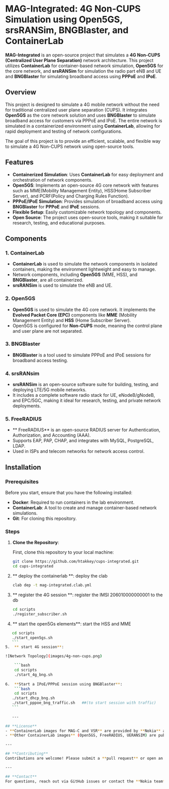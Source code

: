 # MAG-Integrated: 4G Non-CUPS Simulation using Open5GS, srsRANSim, BNGBlaster, and ContainerLab

**MAG-Integrated** is an open-source project that simulates a **4G Non-CUPS (Centralized User Plane Separation)** network architecture. This project utilizes **ContainerLab** for container-based network simulation, **Open5GS** for the core network, and **srsRANSim** for simulation the radio part eNB and UE and **BNGBlaster** for simulating broadband access using **PPPoE** and **IPoE**.

## Overview

This project is designed to simulate a 4G mobile network without the need for traditional centralized user plane separation (CUPS). It integrates **Open5GS** as the core network solution and uses **BNGBlaster** to simulate broadband access for customers via PPPoE and IPoE. The entire network is simulated in a containerized environment using **ContainerLab**, allowing for rapid deployment and testing of network configurations.

The goal of this project is to provide an efficient, scalable, and flexible way to simulate a 4G Non-CUPS network using open-source tools.

## Features

- **Containerized Simulation**: Uses **ContainerLab** for easy deployment and orchestration of network components.
- **Open5GS**: Implements an open-source 4G core network with features such as MME(Mobility Management Entity), HSS(Home Subscriber Server), and PCRF(Policy and 
               Charging Rules Function).
- **PPPoE/IPoE Simulation**: Provides simulation of broadband access using **BNGBlaster** for **PPPoE** and **IPoE** sessions.
- **Flexible Setup**: Easily customizable network topology and components.
- **Open Source**: The project uses open-source tools, making it suitable for research, testing, and educational purposes.

## Components

### 1. **ContainerLab**
   - **ContainerLab** is used to simulate the network components in isolated containers, making the environment lightweight and easy to manage.
   - Network components, including **Open5GS** (MME, HSS), and **BNGBlaster**, are all containerized.
   - **srsRANSim** is used to simulate the eNB and UE.

### 2. **Open5GS**
   - **Open5GS** is used to simulate the 4G core network. It implements the **Evolved Packet Core (EPC)** components like **MME** (Mobility Management Entity) and **HSS** (Home Subscriber Server).
   - Open5GS is configured for **Non-CUPS** mode, meaning the control plane and user plane are not separated.

### 3. **BNGBlaster**
   - **BNGBlaster** is a tool used to simulate PPPoE and IPoE sessions for broadband access testing.
   
### 4. **srsRANsim** 
   - **srsRANSim** is an open-source software suite for building, testing, and deploying LTE/5G mobile networks.
   -  It includes a complete software radio stack for UE, eNodeB/gNodeB, and EPC/5GC, making it ideal for research, testing, and private network deployments.
   
### 5. **FreeRADIUS**
  -  ** FreeRADIUS** is an open-source RADIUS server for Authentication, Authorization, and Accounting (AAA).
  - Supports EAP, PAP, CHAP, and integrates with MySQL, PostgreSQL, LDAP.
  - Used in ISPs and telecom networks for network access control.



## Installation

### Prerequisites
Before you start, ensure that you have the following installed:

- **Docker**: Required to run containers in the lab environment.
- **ContainerLab**: A tool to create and manage container-based network simulations.
- **Git**: For cloning this repository.

### Steps

1. **Clone the Repository**:

   First, clone this repository to your local machine:
   ```bash
   git clone https://github.com/htakkey/cups-integrated.git
   cd cups-integrated
   ```
   
2.  ** deploy the containerlab **:
       deploy the clab 
       ```bash   
       clab dep -t mag-integrated.clab.yml
       ```
   
3.  ** register the 4G session **:
      register the IMSI 206010000000001 to the db
      ```bash
      cd scripts
      ./register_subscriber.sh
      ```

4.  ** start the open5Gs elements**:
    start the HSS and MME 
 ```bash
    cd scripts
    ./start_open5gs.sh
    ```
5.  ** start 4G session**:

![Network Topology](images/4g-non-cups.png)

     ```bash
     cd scripts
     ./start_4g_bng.sh
  
6.  **Start a IPoE/PPPoE session using BNGBlaster**:
     ```bash
     cd scripts
    ./start_dhcp_bng.sh
    ./start_pppoe_bng_traffic.sh   ##(to start session with traffic)
    ```
    
    ---

## **License**
- **ContainerLab images for MAG-C and VSR** are provided by **Nokia** and require a commercial license.
- **Other ContainerLab images** (Open5GS, FreeRADIUS, UERANSIM) are publicly available.

---

## **Contributing**
Contributions are welcome! Please submit a **pull request** or open an **issue** if you find bugs or want to improve the project.

---

## **Contact**
For questions, reach out via GitHub issues or contact the **Nokia team** for commercial licensing.



